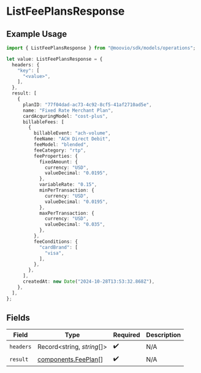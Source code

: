 # ListFeePlansResponse

## Example Usage

```typescript
import { ListFeePlansResponse } from "@moovio/sdk/models/operations";

let value: ListFeePlansResponse = {
  headers: {
    "key": [
      "<value>",
    ],
  },
  result: [
    {
      planID: "77f04dad-ac73-4c92-8cf5-41af2710ad5e",
      name: "Fixed Rate Merchant Plan",
      cardAcquringModel: "cost-plus",
      billableFees: [
        {
          billableEvent: "ach-volume",
          feeName: "ACH Direct Debit",
          feeModel: "blended",
          feeCategory: "rtp",
          feeProperties: {
            fixedAmount: {
              currency: "USD",
              valueDecimal: "0.0195",
            },
            variableRate: "0.15",
            minPerTransaction: {
              currency: "USD",
              valueDecimal: "0.0195",
            },
            maxPerTransaction: {
              currency: "USD",
              valueDecimal: "0.035",
            },
          },
          feeConditions: {
            "cardBrand": [
              "visa",
            ],
          },
        },
      ],
      createdAt: new Date("2024-10-28T13:53:32.868Z"),
    },
  ],
};
```

## Fields

| Field                                                      | Type                                                       | Required                                                   | Description                                                |
| ---------------------------------------------------------- | ---------------------------------------------------------- | ---------------------------------------------------------- | ---------------------------------------------------------- |
| `headers`                                                  | Record<string, *string*[]>                                 | :heavy_check_mark:                                         | N/A                                                        |
| `result`                                                   | [components.FeePlan](../../models/components/feeplan.md)[] | :heavy_check_mark:                                         | N/A                                                        |